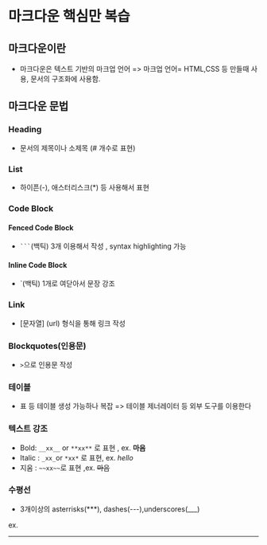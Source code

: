 # 마크다운 핵심만 복습

## 마크다운이란
- 마크다운은 텍스트 기반의 마크업 언어
  => 마크업 언어= HTML,CSS 등 만들때 사용, 문서의 구조화에 사용함.

## 마크다운 문법
### Heading
- 문서의 제목이나 소제목 (# 개수로 표현)

### List
- 하이픈(-), 애스터리스크(*) 등 사용해서 표현

### Code Block
#### Fenced Code Block  
- ` ``` `(백틱) 3개 이용해서 작성 , syntax highlighting 가능 
#### Inline Code Block
- `(백틱) 1개로 여닫아서 문장 강조

### Link
- [문자열] (url) 형식을 통해 링크 작성

### Blockquotes(인용문)
- `>`으로 인용문 작성

### 테이블
- 표 등 테이블 생성 가능하나 복잡 => 테이블 제너레이터 등 외부 도구를 이용한다

### 텍스트 강조
- Bold: `__xx__` or `**xx**` 로 표현 , ex. __마음__
- Italic : `_xx_`or `*xx*` 로 표현, ex. *hello*
- 지움 : `~~xx~~`로 표현 ,ex. ~~마음~~

### 수평선
- 3개이상의 asterrisks(***), dashes(---),underscores(___)

ex.
***
